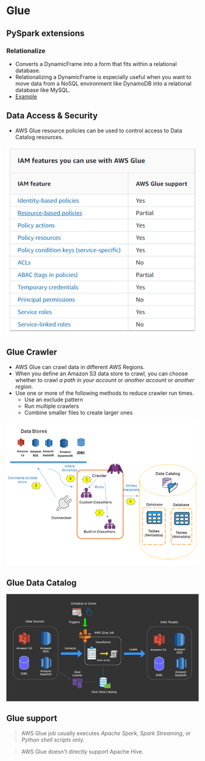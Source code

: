 # Glue

## PySpark extensions

### Relationalize
- Converts a DynamicFrame into a form that fits within a relational database.
- Relationalizing a DynamicFrame is especially useful when you want to move data from a NoSQL environment like DynamoDB into a relational database like MySQL.
- [Example](https://docs.aws.amazon.com/glue/latest/dg/aws-glue-api-crawler-pyspark-extensions-dynamic-frame.html#pyspark-relationalize-example)

## Data Access & Security

- AWS Glue resource policies can be used to control access to Data Catalog resources.

![Alt text](../images/glue-iam-features.png)

## Glue Crawler

- AWS Glue can crawl data in different AWS Regions. 
- When you define an Amazon S3 data store to crawl, you can choose whether to crawl _a path in your account_ or _another account_ or _another region_.
- Use one or more of the following methods to reduce crawler run times.
    - Use an exclude pattern
    - Run multiple crawlers
    - Combine smaller files to create larger ones

![Alt text](glue_crawler.png)

## Glue Data Catalog

![Alt text](glue_data_catalog_with_crawler.png)

## Glue support

> AWS Glue job usually executes _Apache Spark_, _Spark Streaming_, or _Python shell scripts_ only. 

> AWS Glue doesn't directly support Apache Hive.